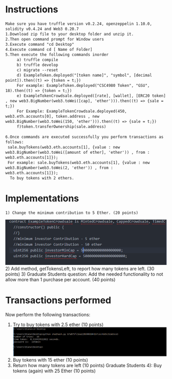 # Instructions
	Make sure you have truffle version v0.2.24, openzeppelin 1.10.0, solidity v0.4.24 and Web3 0.20.7 
 	1.Download zip file to your desktop folder and unzip it.
	2.Then open command prompt for Window users
	3.Execute command "cd Desktop"
 	4.Execute command cd [ Name of Folder]
 	5.Then execute the following commands inorder 
         a) truffle compile 
         b) truffle develop 
         c) migrate --reset 
         d) ExampleToken.deployed("[token name]", "symbol", [decimal point]).then((t) => {token = t;}) 
         For example: ExampleToken.deployed("CSC4980 Token", "GSU", 18).then((t) => {token = t;}) 
         e) ExampleTokenCrowdsale.deployed([rate], [wallet], [ERC20 token] , new web3.BigNumber(web3.toWei([cap], 'ether'))).then((t) => {sale = t;}) 
         For Example: ExampleTokenCrowdsale.deployed(450, web3.eth.accounts[0], token.address , new web3.BigNumber(web3.toWei(150, 'ether'))).then((t) => {sale = t;}) 
         f)token.transferOwnership(sale.address) 
          
	6.Once commands are executed successfully you perform transactions as follows: 
 	 sale.buyTokens(web3.eth.accounts[1], {value : new web3.BigNumber(web3.toWei([amount of ether], 'ether')) , from : web3.eth.accounts[1]});
 	 For example: sale.buyTokens(web3.eth.accounts[1], {value : new web3.BigNumber(web3.toWei(2, 'ether')) , from : web3.eth.accounts[1]});
	  To buy tokens with 2 ethers.
  
# Implementations
	1) Change the minimum contribution to 5 Ether. (20 points)
![image](https://github.com/Dilianny/BlockchainHw3/blob/master/BChw3%20images/Changes%201.PNG)
2) Add method, getTokensLeft, to report how many tokens are left. (30 points)
3) Graduate Students question: Add the needed functionality to not allow more than 1 purchase per account. (40 points)

# Transactions performed
  Now perform the following transactions:
  1) Try to buy tokens with 2.5 ether (10 points)
  ![image](https://github.com/Dilianny/BlockchainHW2/blob/master/1a.PNG)
  2) Buy tokens with 15 ether (10 points)
  3) Return how many tokens are left (10 points)
  Graduate Students 4): Buy tokens (again) with 25 Ether (10 points)

